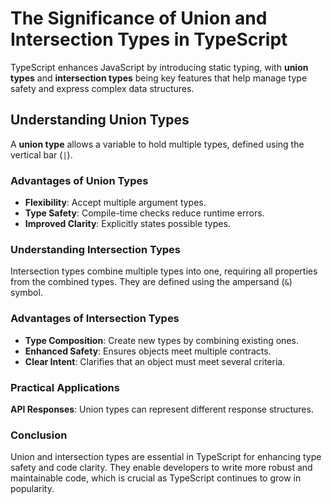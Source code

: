 # The Significance of Union and Intersection Types in TypeScript

TypeScript enhances JavaScript by introducing static typing, with **union types** and **intersection types** being key features that help manage type safety and express complex data structures.

## Understanding Union Types

A **union type** allows a variable to hold multiple types, defined using the vertical bar (`|`).

### Advantages of Union Types
- **Flexibility**: Accept multiple argument types.
- **Type Safety**: Compile-time checks reduce runtime errors.
- **Improved Clarity**: Explicitly states possible types.

### Understanding Intersection Types
Intersection types combine multiple types into one, requiring all properties from the combined types. They are defined using the ampersand (`&`) symbol. 

### Advantages of Intersection Types
- **Type Composition**: Create new types by combining existing ones.
- **Enhanced Safety**: Ensures objects meet multiple contracts.
- **Clear Intent**: Clarifies that an object must meet several criteria.

### Practical Applications
**API Responses**: Union types can represent different response structures.

### Conclusion
Union and intersection types are essential in TypeScript for enhancing type safety and code clarity. They enable developers to write more robust and maintainable code, which is crucial as TypeScript continues to grow in popularity.